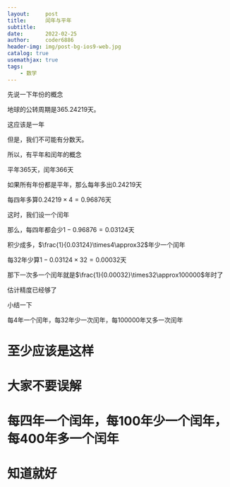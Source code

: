 ```yaml
---
layout:     post
title:      闰年与平年
subtitle:   
date:       2022-02-25
author:     coder6886
header-img: img/post-bg-ios9-web.jpg
catalog: true
usemathjax: true
tags:
    - 数学 
---
```

先说一下年份的概念

地球的公转周期是$365.24219$天。

这应该是一年

但是，我们不可能有分数天。

所以，有平年和闰年的概念

平年$365$天，闰年$366$天

如果所有年份都是平年，那么每年多出$0.24219$天

每四年多算$0.24219\times4=0.96876$天

这时，我们设一个闰年

那么，每四年都会少$1-0.96876=0.03124$天

积少成多，$\frac{1}{0.03124}\times4\approx32$年少一个闰年

每$32$年少算$1-0.03124\times32=0.00032$天

那下一次多一个闰年就是$\frac{1}{0.00032}\times32\approx100000$年时了

估计精度已经够了

小结一下

每$4$年一个闰年，每$32$年少一次闰年，每$100000$年又多一次闰年
# 至少应该是这样
# 大家不要误解
# 每四年一个闰年，每100年少一个闰年，每400年多一个闰年
# 知道就好